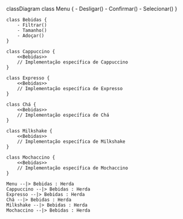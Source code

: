 classDiagram
    class Menu {
        - Desligar()
        - Confirmar()
        - Selecionar()
    }

    class Bebidas {
        - Filtrar()
        - Tamanho()
        - Adoçar()
    }

    class Cappuccino {
        <<Bebidas>>
        // Implementação específica de Cappuccino
    }

    class Expresso {
        <<Bebidas>>
        // Implementação específica de Expresso
    }

    class Chá {
        <<Bebidas>>
        // Implementação específica de Chá
    }

    class Milkshake {
        <<Bebidas>>
        // Implementação específica de Milkshake
    }

    class Mochaccino {
        <<Bebidas>>
        // Implementação específica de Mochaccino
    }

    Menu --|> Bebidas : Herda
    Cappuccino --|> Bebidas : Herda
    Expresso --|> Bebidas : Herda
    Chá --|> Bebidas : Herda
    Milkshake --|> Bebidas : Herda
    Mochaccino --|> Bebidas : Herda

